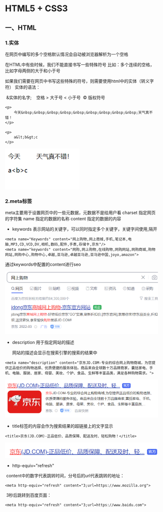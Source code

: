 # HTML5 + CSS3

## 一、HTML

### 1.实体

在网页中编写的多个空格默认情况会自动被浏览器解析为一个空格

在HTML中有些时候，我们不能直接书写一些特殊符号
    比如：多个连续的空格，比如字母两侧的大于和小于号

如果我们需要在网页中书写这些特殊的符号，则需要使用html中的实体（转义字符）
实体的语法：

​	&实体的名字;
​	    &nbsp; 空格
   	 &gt; 大于号
   	 &lt; 小于号
​    	&copy; 版权符号

```
<p>
    今天&nbsp;&nbsp;&nbsp;&nbsp;&nbsp;&nbsp;&nbsp;&nbsp;&nbsp;天气真不错！
</p>

<p>
    a&lt;b&gt;c
</p>
```

![image-20220321200356034](https://raw.githubusercontent.com/weixiaoyun/Images/main/202203212122915.png)

### 2.meta标签

meta主要用于设置网页中的一些元数据，元数据不是给用户看
    charset 指定网页的字符集
    name 指定的数据的名称
    content 指定的数据的内容

-  keywords 表示网站的关键字，可以同时指定多个关键字，关键字间使用,隔开

```
<meta name="Keywords" content="网上购物,网上商城,手机,笔记本,电脑,MP3,CD,VCD,DV,相机,数码,配件,手表,存储卡,京东"/>
<meta name="keywords" content="网购,网上购物,在线购物,网购网站,网购商城,购物网站,网购中心,购物中心,卓越,亚马逊,卓越亚马逊,亚马逊中国,joyo,amazon">
```

通过keywords中配置的content进行seo

![image-20220321215236335](https://raw.githubusercontent.com/weixiaoyun/Images/main/202203212152810.png)

- description 用于指定网站的描述

  网站的描述会显示在搜索引擎的搜索的结果中

```
<meta name="description" content="京东JD.COM-专业的综合网上购物商城，为您提供正品低价的购物选择、优质便捷的服务体验。商品来自全球数十万品牌商家，囊括家电、手机、电脑、服装、居家、母婴、美妆、个护、食品、生鲜等丰富品类，满足各种购物需求。">
```

![image-20220321220620695](https://raw.githubusercontent.com/weixiaoyun/Images/main/202203212206818.png)

- title标签的内容会作为搜索结果的超链接上的文字显示

```
<title>京东(JD.COM)-正品低价、品质保障、配送及时、轻松购物！</title>
```

![image-20220321220703870](https://raw.githubusercontent.com/weixiaoyun/Images/main/202203212207717.png)

- http-equiv="refresh"

​	content中的数字代表跳转时间，分号后的url代表跳转的地址：

```
<meta http-equiv="refresh" content="3;url=https://www.mozilla.org">
```

​	3秒后跳转到百度页面：

```
<meta http-equiv="refresh" content="3;url=https://www.baidu.com">
```
